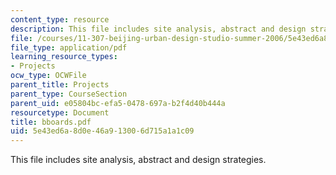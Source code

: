 ```yaml
---
content_type: resource
description: This file includes site analysis, abstract and design strategies.
file: /courses/11-307-beijing-urban-design-studio-summer-2006/5e43ed6a8d0e46a913006d715a1a1c09_bboards.pdf
file_type: application/pdf
learning_resource_types:
- Projects
ocw_type: OCWFile
parent_title: Projects
parent_type: CourseSection
parent_uid: e05804bc-efa5-0478-697a-b2f4d40b444a
resourcetype: Document
title: bboards.pdf
uid: 5e43ed6a-8d0e-46a9-1300-6d715a1a1c09
---
```

This file includes site analysis, abstract and design strategies.


